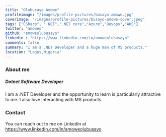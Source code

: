 ```yaml
---
title: "Olubusayo Amowe"
profileimage: "/images/profile-pictures/busayo-amowe.jpg"
coverimage: "/images/profile-pictures/busayo-amowe-cover.jpeg"
tags: ["CSharp", ".NET",".NET core","Azure","Devops","AKS"]
twitter: "amoweo"
github: "amoweolubusayo"
linkedin : "https://www.linkedin.com/in/amoweolubusayo"
comments: false
summary: "I am a .NET Developer and a huge man of MS products."
location: "Lagos,Nigeria"
---
```



### About me

##### **Dotnet Software Developer**
I am a .NET Developer and the opportunity to learn is particularly attractive to me. I also love interacting with MS products.

### Contact

You can reach out to me on Linkedin at https://www.linkedin.com/in/amoweolubusayo

